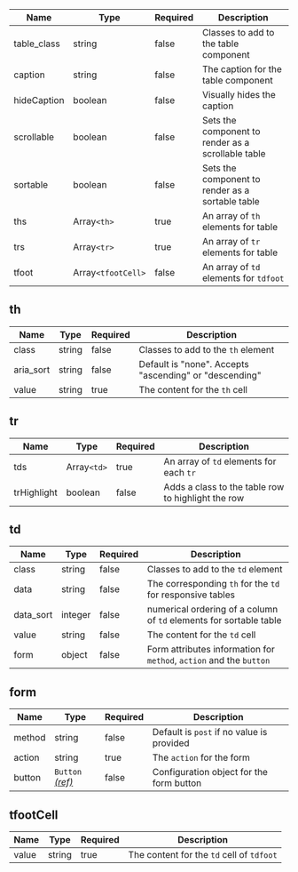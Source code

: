 | Name        | Type               | Required | Description                                        |
| ----------- | ------------------ | -------- | -------------------------------------------------- |
| table_class | string             | false    | Classes to add to the table component              |
| caption     | string             | false    | The caption for the table component                |
| hideCaption | boolean            | false    | Visually hides the caption                         |
| scrollable  | boolean            | false    | Sets the component to render as a scrollable table |
| sortable    | boolean            | false    | Sets the component to render as a sortable table   |
| ths         | Array`<th>`        | true     | An array of `th` elements for table                |
| trs         | Array`<tr>`        | true     | An array of `tr` elements for table                |
| tfoot       | Array`<tfootCell>` | false    | An array of `td` elements for `tdfoot`             |

## th

| Name      | Type   | Required | Description                                            |
| --------- | ------ | -------- | ------------------------------------------------------ |
| class     | string | false    | Classes to add to the `th` element                     |
| aria_sort | string | false    | Default is "none". Accepts "ascending" or "descending" |
| value     | string | true     | The content for the `th` cell                          |

## tr

| Name        | Type        | Required | Description                                        |
| ----------- | ----------- | -------- | -------------------------------------------------- |
| tds         | Array`<td>` | true     | An array of `td` elements for each `tr`            |
| trHighlight | boolean     | false    | Adds a class to the table row to highlight the row |

## td

| Name      | Type    | Required | Description                                                         |
| --------- | ------- | -------- | ------------------------------------------------------------------- |
| class     | string  | false    | Classes to add to the `td` element                                  |
| data      | string  | false    | The corresponding `th` for the `td` for responsive tables           |
| data_sort | integer | false    | numerical ordering of a column of `td` elements for sortable table  |
| value     | string  | false    | The content for the `td` cell                                       |
| form      | object  | false    | Form attributes information for `method`, `action` and the `button` |

## form

| Name   | Type                                   | Required | Description                               |
| ------ | -------------------------------------- | -------- | ----------------------------------------- |
| method | string                                 | false    | Default is `post` if no value is provided |
| action | string                                 | true     | The `action` for the form                 |
| button | `Button` [_(ref)_](/components/button) | false    | Configuration object for the form button  |

## tfootCell

| Name  | Type   | Required | Description                               |
| ----- | ------ | -------- | ----------------------------------------- |
| value | string | true     | The content for the `td` cell of `tdfoot` |
